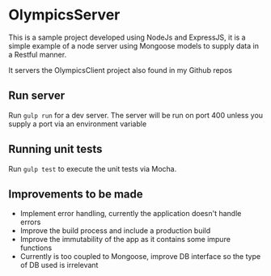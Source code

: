 # OlympicsServer

This is a sample project developed using NodeJs and ExpressJS, it is a simple example of a node server using Mongoose models to supply data in a Restful manner.

It servers the OlympicsClient project also found in my Github repos


## Run server
Run `gulp run` for a dev server. The server will be run on port 400 unless you supply a port via an environment variable

## Running unit tests

Run `gulp test` to execute the unit tests via Mocha.

## Improvements to be made

* Implement error handling, currently the application doesn't handle errors 
* Improve the build process and include a production build
* Improve the immutability of the app as it contains some impure functions
* Currently is too coupled to Mongoose, improve DB interface so the type of DB used is irrelevant
